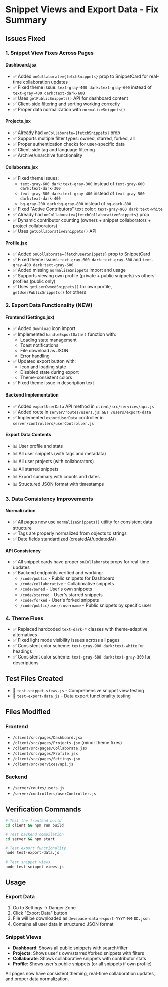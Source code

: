 # Snippet Views and Export Data - Fix Summary

## Issues Fixed

### 1. Snippet View Fixes Across Pages

#### Dashboard.jsx
- ✅ Added `onCollaborate={fetchSnippets}` prop to SnippetCard for real-time collaboration updates
- ✅ Fixed theme issue: `text-gray-400 dark:text-gray-600` instead of `text-gray-400 dark:text-dark-600`
- ✅ Uses `getPublicSnippets()` API for dashboard content
- ✅ Client-side filtering and sorting working correctly
- ✅ Proper data normalization with `normalizeSnippets()`

#### Projects.jsx
- ✅ Already had `onCollaborate={fetchSnippets}` prop
- ✅ Supports multiple filter types: owned, starred, forked, all
- ✅ Proper authentication checks for user-specific data
- ✅ Client-side tag and language filtering
- ✅ Archive/unarchive functionality

#### Collaborate.jsx
- ✅ Fixed theme issues:
  - `text-gray-600 dark:text-gray-300` instead of `text-gray-600 dark:text-dark-300`
  - `text-gray-500 dark:text-gray-400` instead of `text-gray-500 dark:text-dark-400`
  - `bg-gray-200 dark:bg-gray-800` instead of `bg-dark-800`
- ✅ Fixed "Active Contributors" text color: `text-gray-900 dark:text-white`
- ✅ Already had `onCollaborate={fetchCollaborativeSnippets}` prop
- ✅ Dynamic contributor counting (owners + snippet collaborators + project collaborators)
- ✅ Uses `getCollaborativeSnippets()` API

#### Profile.jsx
- ✅ Added `onCollaborate={fetchUserSnippets}` prop to SnippetCard
- ✅ Fixed theme issues: `text-gray-600 dark:text-gray-300` and `text-gray-400 dark:text-gray-600`
- ✅ Added missing `normalizeSnippets` import and usage
- ✅ Supports viewing own profile (private + public snippets) vs others' profiles (public only)
- ✅ Uses `getUserOwnedSnippets()` for own profile, `getUserPublicSnippets()` for others

### 2. Export Data Functionality (NEW)

#### Frontend (Settings.jsx)
- ✅ Added `Download` icon import
- ✅ Implemented `handleExportData()` function with:
  - Loading state management
  - Toast notifications
  - File download as JSON
  - Error handling
- ✅ Updated export button with:
  - Icon and loading state
  - Disabled state during export
  - Theme-consistent colors
- ✅ Fixed theme issue in description text

#### Backend Implementation
- ✅ Added `exportUserData` API method in `client/src/services/api.js`
- ✅ Added route in `server/routes/users.js`: `GET /users/export-data`
- ✅ Implemented `exportUserData` controller in `server/controllers/userController.js`

#### Export Data Contents
- 📊 User profile and stats
- 📊 All user snippets (with tags and metadata)
- 📊 All user projects (with collaborators)
- 📊 All starred snippets
- 📊 Export summary with counts and dates
- 📊 Structured JSON format with timestamps

### 3. Data Consistency Improvements

#### Normalization
- ✅ All pages now use `normalizeSnippets()` utility for consistent data structure
- ✅ Tags are properly normalized from objects to strings
- ✅ Date fields standardized (createdAt/updatedAt)

#### API Consistency
- ✅ All snippet cards have proper `onCollaborate` props for real-time updates
- ✅ Backend endpoints verified and working:
  - `/code/public` - Public snippets for Dashboard
  - `/code/collaborative` - Collaborative snippets
  - `/code/owned` - User's own snippets
  - `/code/starred` - User's starred snippets
  - `/code/forked` - User's forked snippets
  - `/code/public/user/:username` - Public snippets by specific user

### 4. Theme Fixes
- ✅ Replaced hardcoded `text-dark-*` classes with theme-adaptive alternatives
- ✅ Fixed light mode visibility issues across all pages
- ✅ Consistent color scheme: `text-gray-900 dark:text-white` for headings
- ✅ Consistent color scheme: `text-gray-600 dark:text-gray-300` for descriptions

## Test Files Created
- 📝 `test-snippet-views.js` - Comprehensive snippet view testing
- 📝 `test-export-data.js` - Data export functionality testing

## Files Modified

### Frontend
- `/client/src/pages/Dashboard.jsx`
- `/client/src/pages/Projects.jsx` (minor theme fixes)
- `/client/src/pages/Collaborate.jsx`
- `/client/src/pages/Profile.jsx`
- `/client/src/pages/Settings.jsx`
- `/client/src/services/api.js`

### Backend
- `/server/routes/users.js`
- `/server/controllers/userController.js`

## Verification Commands

```bash
# Test the frontend build
cd client && npm run build

# Test backend compilation
cd server && npm start

# Test export functionality
node test-export-data.js

# Test snippet views
node test-snippet-views.js
```

## Usage

### Export Data
1. Go to Settings → Danger Zone
2. Click "Export Data" button
3. File will be downloaded as `devspace-data-export-YYYY-MM-DD.json`
4. Contains all user data in structured JSON format

### Snippet Views
- **Dashboard**: Shows all public snippets with search/filter
- **Projects**: Shows user's own/starred/forked snippets with filters
- **Collaborate**: Shows collaborative snippets with contributor stats
- **Profile**: Shows user's public snippets (or all snippets if own profile)

All pages now have consistent theming, real-time collaboration updates, and proper data normalization.

